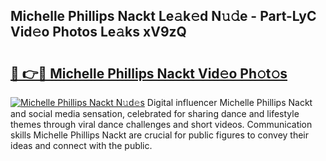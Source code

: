 ## Michelle Phillips Nackt Le𝚊k𝚎d N𝚞𝚍e - Part-LyC Vid𝚎o Photos Le𝚊ks xV9zQ

# <h2><a href="http://fbasx94.evod.top/?m=Michelle+Phillips+Nackt">🔗 👉🔴 Michelle Phillips Nackt Vid𝚎o Ph𝚘t𝚘s</a></h2>

[![Michelle Phillips Nackt N𝚞d𝚎s](https://i.imgur.com/8V9OHl7.gif)](http://fbasx94.evod.top/?m=Michelle+Phillips+Nackt)
Digital influencer Michelle Phillips Nackt and social media sensation, celebrated for sharing dance and lifestyle themes through viral dance challenges and short videos. Communication skills Michelle Phillips Nackt are crucial for public figures to convey their ideas and connect with the public. 
